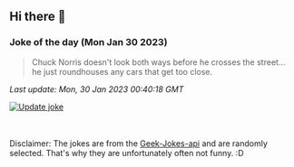 ## Hi there 👋

### Joke of the day (Mon Jan 30 2023)
<!-- joke -->
>Chuck Norris doesn't look both ways before he crosses the street... he just roundhouses any cars that get too close.
<!-- /joke -->

*Last update: Mon, 30 Jan 2023 00:40:18 GMT*

[![Update joke](https://github.com/nclskfm/nclskfm/actions/workflows/joke.yml/badge.svg)](https://github.com/nclskfm/nclskfm/actions/workflows/joke.yml)

<br><br>
Disclaimer: The jokes are from the [Geek-Jokes-api](https://github.com/sameerkumar18/geek-joke-api) and are randomly selected. That's why they are unfortunately often not funny. :D
